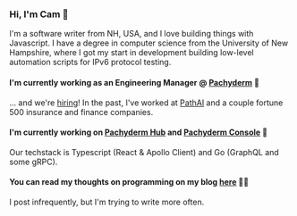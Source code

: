 ### Hi, I'm Cam 👋
I'm a software writer from NH, USA, and I love building things with Javascript. I have a degree in computer science from the University of New Hampshire, where I got my start in development building low-level automation scripts for IPv6 protocol testing.

#### I'm currently working as an Engineering Manager @ [Pachyderm](https://www.pachyderm.com/) 🧳
... and we're [hiring](https://www.pachyderm.com/careers/#positions)! In the past, I've worked at [PathAI](https://www.pathai.com/) and a couple fortune 500 insurance and finance companies.

#### I'm currently working on [Pachyderm Hub](https://hub.pachyderm.com) and [Pachyderm Console](https://www.pachyderm.com/features/#console) 🚀
Our techstack is Typescript (React & Apollo Client) and Go (GraphQL and some gRPC).

#### You can read my thoughts on programming on my blog [here](https://bigono.dev/) 👨‍💻
I post infrequently, but I'm trying to write more often.
